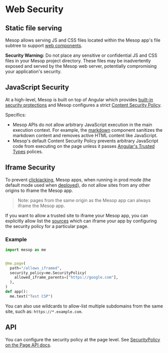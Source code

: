 # Web Security

## Static file serving

Mesop allows serving JS and CSS files located within the Mesop app's file subtree to support [web components](../web-components/index.md).

**Security Warning:** Do not place any sensitive or confidential JS and CSS files in your Mesop project directory. These files may be inadvertently exposed and served by the Mesop web server, potentially compromising your application's security.

## JavaScript Security

At a high-level, Mesop is built on top of Angular which provides [built-in security protections](https://angular.io/guide/security) and Mesop configures a strict [Content Security Policy](https://developer.mozilla.org/en-US/docs/Web/HTTP/CSP).

Specifics:

- Mesop APIs do not allow arbitrary JavaScript execution in the main execution context. For example, the [markdown](../components/markdown.md) component sanitizes the markdown content and removes active HTML content like JavaScript.
- Mesop's default Content Security Policy prevents arbitrary JavaScript code from executing on the page unless it passes [Angular's Trusted Types](https://angular.io/guide/security#enforcing-trusted-types) polices.

## Iframe Security

To prevent [clickjacking](https://owasp.org/www-community/attacks/Clickjacking), Mesop apps, when running in prod mode (the default mode used when [deployed](../guides/deployment.md)), do not allow sites from any other origins to iframe the Mesop app.

> Note: pages from the same origin as the Mesop app can always iframe the Mesop app.

If you want to allow a trusted site to iframe your Mesop app, you can explicitly allow list the [sources](https://developer.mozilla.org/en-US/docs/Web/HTTP/Headers/Content-Security-Policy/frame-ancestors#sources) which can iframe your app by configuring the security policy for a particular page.

### Example

```py
import mesop as me


@me.page(
  path="/allows_iframed",
  security_policy=me.SecurityPolicy(
    allowed_iframe_parents=["https://google.com"],
  ),
)
def app():
  me.text("Test CSP")
```

You can also use wildcards to allow-list multiple subdomains from the same site, such as: `https://*.example.com`.

## API

You can configure the security policy at the page level. See [SecurityPolicy on the Page API docs](../api/page.md#mesop.security.security_policy.SecurityPolicy).
